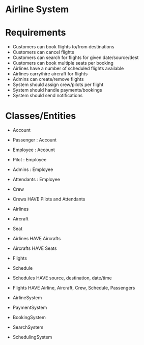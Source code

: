# Airline System

# Requirements
- Customers can book flights to/from destinations
- Customers can cancel flights
- Customers can search for flights for given date/source/dest
- Customers can book multiple seats per booking
- Airlines have a number of scheduled flights available
- Airlines carry/hire aircraft for flights
- Admins can create/remove flights
- System should assign crew/pilots per flight
- System should handle payments/bookings
- System should send notifications

# Classes/Entities
- Account
- Passenger : Account
- Employee : Account

- Pilot : Employee
- Admins : Employee
- Attendants : Employee

- Crew
- Crews HAVE Pilots and Attendants

- Airlines
- Aircraft
- Seat
- Airlines HAVE Aircrafts
- Aircrafts HAVE Seats

- Flights
- Schedule
- Schedules HAVE source, destination, date/time
- Flights HAVE Airline, Aircraft, Crew, Schedule, Passengers

- AirlineSystem
- PaymentSystem
- BookingSystem
- SearchSystem
- SchedulingSystem